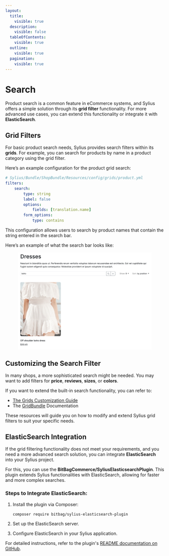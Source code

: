 ```yaml
---
layout:
  title:
    visible: true
  description:
    visible: false
  tableOfContents:
    visible: true
  outline:
    visible: true
  pagination:
    visible: true
---
```


# Search

Product search is a common feature in eCommerce systems, and Sylius offers a simple solution through its **grid filter** functionality. For more advanced use cases, you can extend this functionality or integrate it with **ElasticSearch**.

## Grid Filters

For basic product search needs, Sylius provides search filters within its **grids**. For example, you can search for products by name in a product category using the grid filter.

Here’s an example configuration for the product grid search:

```yaml
# Sylius/Bundle/ShopBundle/Resources/config/grids/product.yml
filters:
    search:
        type: string
        label: false
        options:
            fields: [translation.name]
        form_options:
            type: contains
```

This configuration allows users to search by product names that contain the string entered in the search bar.

Here’s an example of what the search bar looks like:

<figure><img src="../../.gitbook/assets/grid_filter.png" alt=""><figcaption></figcaption></figure>

## Customizing the Search Filter

In many shops, a more sophisticated search might be needed. You may want to add filters for **price**, **reviews**, **sizes**, or **colors**.

If you want to extend the built-in search functionality, you can refer to:

* [The Grids Customization Guide](../../the-customization-guide/customizing-grids.md)
* The [GridBundle](https://github.com/Sylius/SyliusGridBundle/tree/1.13/docs) Documentation

These resources will guide you on how to modify and extend Sylius grid filters to suit your specific needs.

## ElasticSearch Integration

If the grid filtering functionality does not meet your requirements, and you need a more advanced search solution, you can integrate **ElasticSearch** into your Sylius project.

For this, you can use the **BitBagCommerce/SyliusElasticsearchPlugin**. This plugin extends Sylius functionalities with ElasticSearch, allowing for faster and more complex searches.

### **Steps to Integrate ElasticSearch:**

1.  Install the plugin via Composer:

    ```bash
    composer require bitbag/sylius-elasticsearch-plugin
    ```
2. Set up the ElasticSearch server.
3. Configure ElasticSearch in your Sylius application.

For detailed instructions, refer to the plugin's [README documentation on GitHub](https://github.com/BitBagCommerce/SyliusElasticsearchPlugin).
